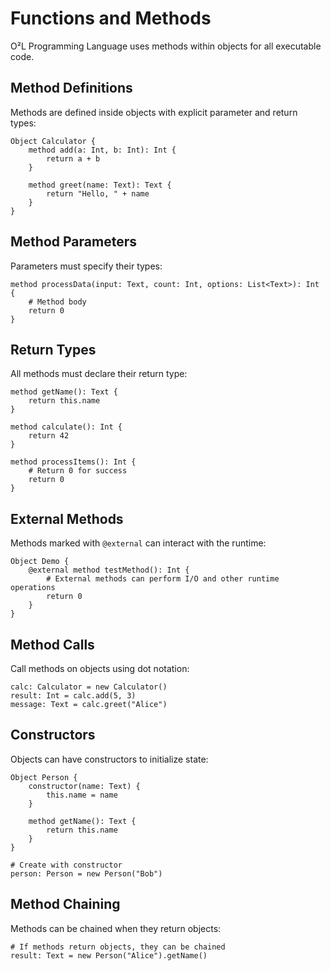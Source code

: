 # Functions and Methods

O²L Programming Language uses methods within objects for all executable code.

## Method Definitions

Methods are defined inside objects with explicit parameter and return types:

```obq
Object Calculator {
    method add(a: Int, b: Int): Int {
        return a + b
    }
    
    method greet(name: Text): Text {
        return "Hello, " + name
    }
}
```

## Method Parameters

Parameters must specify their types:

```obq
method processData(input: Text, count: Int, options: List<Text>): Int {
    # Method body
    return 0
}
```

## Return Types

All methods must declare their return type:

```obq
method getName(): Text {
    return this.name
}

method calculate(): Int {
    return 42
}

method processItems(): Int {
    # Return 0 for success
    return 0
}
```

## External Methods

Methods marked with `@external` can interact with the runtime:

```obq
Object Demo {
    @external method testMethod(): Int {
        # External methods can perform I/O and other runtime operations
        return 0
    }
}
```

## Method Calls

Call methods on objects using dot notation:

```obq
calc: Calculator = new Calculator()
result: Int = calc.add(5, 3)
message: Text = calc.greet("Alice")
```

## Constructors

Objects can have constructors to initialize state:

```obq
Object Person {
    constructor(name: Text) {
        this.name = name
    }
    
    method getName(): Text {
        return this.name
    }
}

# Create with constructor
person: Person = new Person("Bob")
```

## Method Chaining

Methods can be chained when they return objects:

```obq
# If methods return objects, they can be chained
result: Text = new Person("Alice").getName()
```